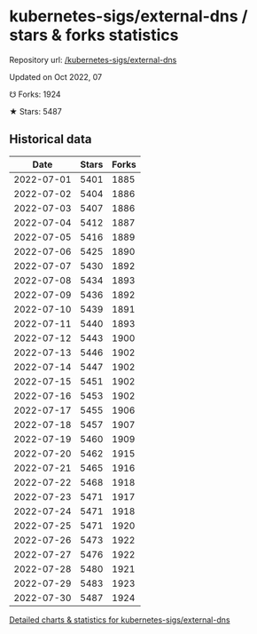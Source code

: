 # kubernetes-sigs/external-dns / stars & forks statistics

Repository url: [/kubernetes-sigs/external-dns](https://github.com/kubernetes-sigs/external-dns)

Updated on Oct 2022, 07

☋ Forks: 1924

★ Stars: 5487

## Historical data
| Date | Stars | Forks |
|------|-------|-------|
| 2022-07-01 | 5401 | 1885 | 
| 2022-07-02 | 5404 | 1886 | 
| 2022-07-03 | 5407 | 1886 | 
| 2022-07-04 | 5412 | 1887 | 
| 2022-07-05 | 5416 | 1889 | 
| 2022-07-06 | 5425 | 1890 | 
| 2022-07-07 | 5430 | 1892 | 
| 2022-07-08 | 5434 | 1893 | 
| 2022-07-09 | 5436 | 1892 | 
| 2022-07-10 | 5439 | 1891 | 
| 2022-07-11 | 5440 | 1893 | 
| 2022-07-12 | 5443 | 1900 | 
| 2022-07-13 | 5446 | 1902 | 
| 2022-07-14 | 5447 | 1902 | 
| 2022-07-15 | 5451 | 1902 | 
| 2022-07-16 | 5453 | 1902 | 
| 2022-07-17 | 5455 | 1906 | 
| 2022-07-18 | 5457 | 1907 | 
| 2022-07-19 | 5460 | 1909 | 
| 2022-07-20 | 5462 | 1915 | 
| 2022-07-21 | 5465 | 1916 | 
| 2022-07-22 | 5468 | 1918 | 
| 2022-07-23 | 5471 | 1917 | 
| 2022-07-24 | 5471 | 1918 | 
| 2022-07-25 | 5471 | 1920 | 
| 2022-07-26 | 5473 | 1922 | 
| 2022-07-27 | 5476 | 1922 | 
| 2022-07-28 | 5480 | 1921 | 
| 2022-07-29 | 5483 | 1923 | 
| 2022-07-30 | 5487 | 1924 | 


[Detailed charts & statistics for kubernetes-sigs/external-dns](https://reviewgithub.com/rep/kubernetes-sigs/external-dns)
